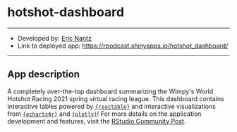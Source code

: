 # hotshot-dashboard

---

- Developed by: [Eric Nantz](https://shinydevseries.com)
- Link to deployed app: https://rpodcast.shinyapps.io/hotshot_dashboard/

---

## App description

A completely over-the-top dashboard summarizing the Wimpy's World Hotshot Racing 2021 spring virtual racing league. This dashboard contains interactive tables powered by [`{reactable}`](https://glin.github.io/reactable) and interactive visualizations from [`{echarts4r}`](https://echarts4r.john-coene.com) and [`{plotly}`](https://plotly-r.com)! For more details on the application development and features, visit the [RStudio Community Post](https://community.rstudio.com/t/the-hotshots-racing-dashboard-shiny-contest-submission/104925).

